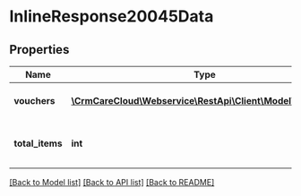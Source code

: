# InlineResponse20045Data

## Properties
Name | Type | Description | Notes
------------ | ------------- | ------------- | -------------
**vouchers** | [**\CrmCareCloud\Webservice\RestApi\Client\Model\Voucher[]**](Voucher.md) | List of all recent vouchers. | [optional] 
**total_items** | **int** | The number of all recent vouchers. | [optional] 

[[Back to Model list]](../../README.md#documentation-for-models) [[Back to API list]](../../README.md#documentation-for-api-endpoints) [[Back to README]](../../README.md)


